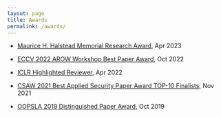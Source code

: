 ```yaml
---
layout: page
title: Awards
permalink: /awards/
---
```


* [Maurice H. Halstead Memorial Research Award](https://www.cs.purdue.edu/news/articles/2023/2023_purdue_cs_awards.html), Apr 2023

* [ECCV 2022 AROW Workshop Best Paper Award](https://eccv22-arow.github.io), Oct 2022

* [ICLR Highlighted Reviewer](https://iclr.cc/Conferences/2022/Reviewers), Apr 2022

* [CSAW 2021 Best Applied Security Paper Award TOP-10 Finalists](https://43f60238-2232-4612-9aac-81bc9da2dd4e.filesusr.com/ugd/acbc49_637a351f1cae4222a59435b711ccf3f2.pdf), Nov 2021

* [OOPSLA 2019 Distinguished Paper Award](https://2019.splashcon.org/attending/splash-awards#oopsla-2019-distinguished-paper-awards), Oct 2019
